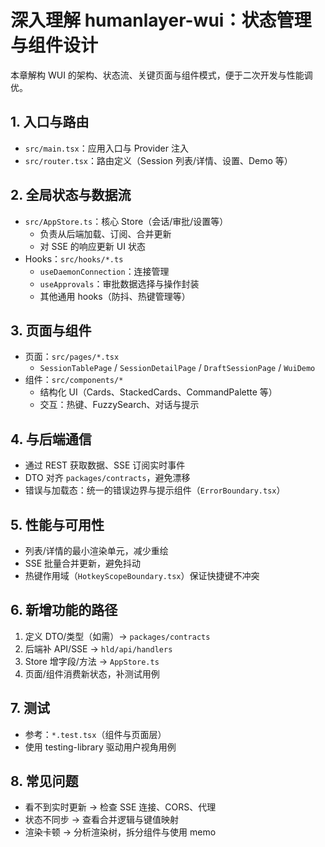 # 深入理解 humanlayer-wui：状态管理与组件设计

本章解构 WUI 的架构、状态流、关键页面与组件模式，便于二次开发与性能调优。

## 1. 入口与路由
- `src/main.tsx`：应用入口与 Provider 注入
- `src/router.tsx`：路由定义（Session 列表/详情、设置、Demo 等）

## 2. 全局状态与数据流
- `src/AppStore.ts`：核心 Store（会话/审批/设置等）
  - 负责从后端加载、订阅、合并更新
  - 对 SSE 的响应更新 UI 状态
- Hooks：`src/hooks/*.ts`
  - `useDaemonConnection`：连接管理
  - `useApprovals`：审批数据选择与操作封装
  - 其他通用 hooks（防抖、热键管理等）

## 3. 页面与组件
- 页面：`src/pages/*.tsx`
  - `SessionTablePage` / `SessionDetailPage` / `DraftSessionPage` / `WuiDemo`
- 组件：`src/components/*`
  - 结构化 UI（Cards、StackedCards、CommandPalette 等）
  - 交互：热键、FuzzySearch、对话与提示

## 4. 与后端通信
- 通过 REST 获取数据、SSE 订阅实时事件
- DTO 对齐 `packages/contracts`，避免漂移
- 错误与加载态：统一的错误边界与提示组件（`ErrorBoundary.tsx`）

## 5. 性能与可用性
- 列表/详情的最小渲染单元，减少重绘
- SSE 批量合并更新，避免抖动
- 热键作用域（`HotkeyScopeBoundary.tsx`）保证快捷键不冲突

## 6. 新增功能的路径
1) 定义 DTO/类型（如需）→ `packages/contracts`
2) 后端补 API/SSE → `hld/api/handlers`
3) Store 增字段/方法 → `AppStore.ts`
4) 页面/组件消费新状态，补测试用例

## 7. 测试
- 参考：`*.test.tsx`（组件与页面层）
- 使用 testing-library 驱动用户视角用例

## 8. 常见问题
- 看不到实时更新 → 检查 SSE 连接、CORS、代理
- 状态不同步 → 查看合并逻辑与键值映射
- 渲染卡顿 → 分析渲染树，拆分组件与使用 memo
